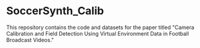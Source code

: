 # SoccerSynth_Calib
This repository contains the code and datasets for the paper titled "Camera Calibration and Field Detection Using Virtual Environment Data in Football Broadcast Videos."

